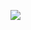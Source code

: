 ![](https://www.nta.go.jp/tmp/6d273476-84c0-410f-9dfb-0360b16064cc/images/894b1e1a2d0936b9a8854ba93c257e306205db6e0387f3f957615fe6287bdad3.jpg)